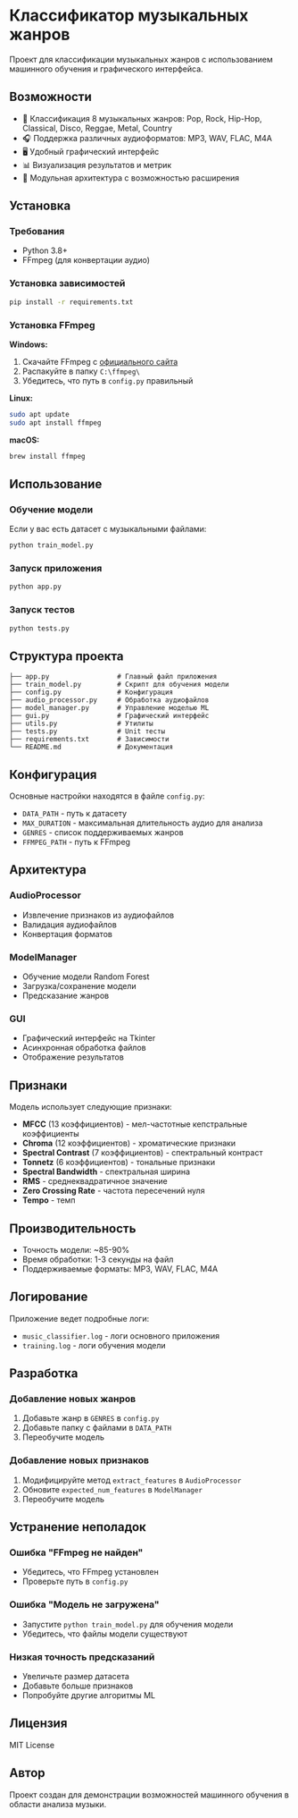# Классификатор музыкальных жанров

Проект для классификации музыкальных жанров с использованием машинного обучения и графического интерфейса.

## Возможности

- 🎵 Классификация 8 музыкальных жанров: Pop, Rock, Hip-Hop, Classical, Disco, Reggae, Metal, Country
- 🎧 Поддержка различных аудиоформатов: MP3, WAV, FLAC, M4A
- 🖥️ Удобный графический интерфейс
- 📊 Визуализация результатов и метрик
- 🔧 Модульная архитектура с возможностью расширения

## Установка

### Требования

- Python 3.8+
- FFmpeg (для конвертации аудио)

### Установка зависимостей

```bash
pip install -r requirements.txt
```

### Установка FFmpeg

**Windows:**
1. Скачайте FFmpeg с [официального сайта](https://ffmpeg.org/download.html)
2. Распакуйте в папку `C:\ffmpeg\`
3. Убедитесь, что путь в `config.py` правильный

**Linux:**
```bash
sudo apt update
sudo apt install ffmpeg
```

**macOS:**
```bash
brew install ffmpeg
```

## Использование

### Обучение модели

Если у вас есть датасет с музыкальными файлами:

```bash
python train_model.py
```

### Запуск приложения

```bash
python app.py
```

### Запуск тестов

```bash
python tests.py
```

## Структура проекта

```
├── app.py                 # Главный файл приложения
├── train_model.py         # Скрипт для обучения модели
├── config.py              # Конфигурация
├── audio_processor.py     # Обработка аудиофайлов
├── model_manager.py       # Управление моделью ML
├── gui.py                 # Графический интерфейс
├── utils.py               # Утилиты
├── tests.py               # Unit тесты
├── requirements.txt       # Зависимости
└── README.md              # Документация
```

## Конфигурация

Основные настройки находятся в файле `config.py`:

- `DATA_PATH` - путь к датасету
- `MAX_DURATION` - максимальная длительность аудио для анализа
- `GENRES` - список поддерживаемых жанров
- `FFMPEG_PATH` - путь к FFmpeg

## Архитектура

### AudioProcessor
- Извлечение признаков из аудиофайлов
- Валидация аудиофайлов
- Конвертация форматов

### ModelManager
- Обучение модели Random Forest
- Загрузка/сохранение модели
- Предсказание жанров

### GUI
- Графический интерфейс на Tkinter
- Асинхронная обработка файлов
- Отображение результатов

## Признаки

Модель использует следующие признаки:
- **MFCC** (13 коэффициентов) - мел-частотные кепстральные коэффициенты
- **Chroma** (12 коэффициентов) - хроматические признаки
- **Spectral Contrast** (7 коэффициентов) - спектральный контраст
- **Tonnetz** (6 коэффициентов) - тональные признаки
- **Spectral Bandwidth** - спектральная ширина
- **RMS** - среднеквадратичное значение
- **Zero Crossing Rate** - частота пересечений нуля
- **Tempo** - темп

## Производительность

- Точность модели: ~85-90%
- Время обработки: 1-3 секунды на файл
- Поддерживаемые форматы: MP3, WAV, FLAC, M4A

## Логирование

Приложение ведет подробные логи:
- `music_classifier.log` - логи основного приложения
- `training.log` - логи обучения модели

## Разработка

### Добавление новых жанров

1. Добавьте жанр в `GENRES` в `config.py`
2. Добавьте папку с файлами в `DATA_PATH`
3. Переобучите модель

### Добавление новых признаков

1. Модифицируйте метод `extract_features` в `AudioProcessor`
2. Обновите `expected_num_features` в `ModelManager`
3. Переобучите модель

## Устранение неполадок

### Ошибка "FFmpeg не найден"
- Убедитесь, что FFmpeg установлен
- Проверьте путь в `config.py`

### Ошибка "Модель не загружена"
- Запустите `python train_model.py` для обучения модели
- Убедитесь, что файлы модели существуют

### Низкая точность предсказаний
- Увеличьте размер датасета
- Добавьте больше признаков
- Попробуйте другие алгоритмы ML

## Лицензия

MIT License

## Автор

Проект создан для демонстрации возможностей машинного обучения в области анализа музыки.

